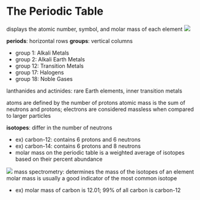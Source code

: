 # The Periodic Table
displays the atomic number, symbol, and molar mass of each element
![](..\.pastes\2021-07-24-12-23-57.png)

**periods**: horizontal rows
**groups**: vertical columns
- group 1: Alkali Metals
- group 2: Alkali Earth Metals
- group 12: Transition Metals
- group 17: Halogens
- group 18: Noble Gases

lanthanides and actinides: rare Earth elements, inner transition metals

atoms are defined by the number of protons
atomic mass is the sum of neutrons and protons; electrons are considered massless when compared to larger particles

**isotopes**: differ in the number of neutrons
- ex) carbon-12: contains 6 protons and 6 neutrons
- ex) carbon-14: contains 6 protons and 8 neutrons
- molar mass on the periodic table is a weighted average of isotopes based on their percent abundance

![](..\.pastes\2021-07-24-12-30-13.png)
mass spectrometry: determines the mass of the isotopes of an element
molar mass is usually a good indicator of the most common isotope 
- ex) molar mass of carbon is 12.01; 99% of all carbon is carbon-12